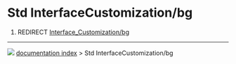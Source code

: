 # Std InterfaceCustomization/bg
1.  REDIRECT [Interface_Customization/bg](Interface_Customization/bg.md)



---
![](images/Right_arrow.png) [documentation index](../README.md) > Std InterfaceCustomization/bg
